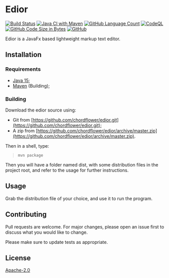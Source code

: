 # Edior

[![Build Status](https://travis-ci.com/chordflower/edior.svg?branch=develop)](https://travis-ci.com/chordflower/edior)
[![Java CI with Maven](https://github.com/chordflower/edior/actions/workflows/maven.yml/badge.svg)](https://github.com/chordflower/edior/actions/workflows/maven.yml)
[![GitHub Language Count](https://img.shields.io/github/languages/count/chordflower/edior?style=plastic)](https://github.com/chordflower/edior/search?l=Java)
[![CodeQL](https://github.com/chordflower/edior/actions/workflows/codeql-analysis.yml/badge.svg)](https://github.com/chordflower/edior/actions/workflows/codeql-analysis.yml)
[![GitHub Code Size in Bytes](https://img.shields.io/github/languages/code-size/chordflower/edior?style=plastic)](https://github.com/chordflower/edior/pulse/monthly)
[![GitHub](https://img.shields.io/github/license/chordflower/edior?style=plastic)](https://github.com/chordflower/edior/blob/develop/LICENSE-2.0.txt)

Edior is a JavaFx based lightweight markup text editor.

## Installation

### Requirements

* [Java 15](https://adoptopenjdk.net/?variant=openjdk15&jvmVariant=hotspot);
* [Maven](https://maven.apache.org/) (Building);

### Building

Download the edior source using:

* Git from [https://github.com/chordflower/edior.git](https://github.com/chordflower/edior.git);
* A zip from [https://github.com/chordflower/edior/archive/master.zip](https://github.com/chordflower/edior/archive/master.zip).

Then in a shell, type:

> `mvn package`

Then you will have a folder named dist, with some distribution files in the project root, and refer to the usage for further instructions.

## Usage

Grab the distribution file of your choice, and use it to run the program.

## Contributing
Pull requests are welcome. For major changes, please open an issue first to discuss what you would like to change.

Please make sure to update tests as appropriate.

## License
[Apache-2.0](https://www.apache.org/licenses/LICENSE-2.0.txt)
